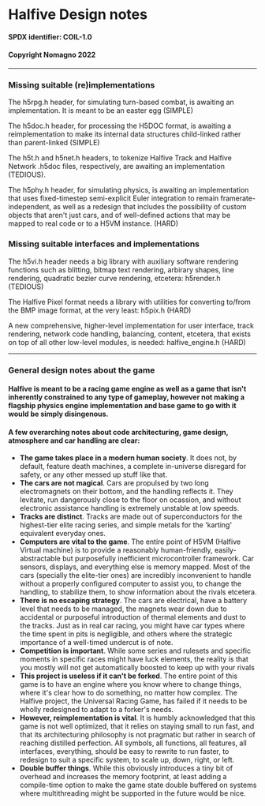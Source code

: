 # Halfive Design notes

#### SPDX identifier: COIL-1.0
#### Copyright Nomagno 2022

***
### Missing suitable (re)implementations
The h5rpg.h header, for simulating turn-based combat, is awaiting an implementation. It is meant to be an easter egg (SIMPLE)

The h5doc.h header, for processing the H5DOC format, is awaiting a reimplementation to make its internal data structures child-linked rather than parent-linked (SIMPLE)

The h5t.h and h5net.h headers, to tokenize Halfive Track and Halfive Network .h5doc files, respectively, are awaiting an implementation (TEDIOUS).

The h5phy.h header, for simulating physics, is awaiting an implementation that uses fixed-timestep semi-explicit Euler integration to remain framerate-independent, 
as well as a redesign that includes the possibility of custom objects that aren't just cars, and of well-defined actions that may be mapped to real code or to a H5VM instance. (HARD)


### Missing suitable interfaces and implementations

The h5vi.h header needs a big library with auxiliary software rendering functions such as blitting,
bitmap text rendering, arbirary shapes, line rendering, quadratic bezier curve rendering, etcetera:  h5render.h (TEDIOUS)

The Halfive Pixel format needs a library with utilities for converting to/from the BMP image format, at the very least: h5pix.h (HARD)

A new comprehensive, higher-level implementation for user interface, track rendering, network code
handling, balancing, content, etcetera, that exists on top of all other low-level modules, is needed: halfive_engine.h (HARD)

***
### General design notes about the game
#### Halfive is meant to be a racing game engine as well as a game that isn't inherently constrained to any type of gameplay, however not making a flagship physics engine implementation and base game to go with it would be simply disingenous.
#### A few overarching notes about code architecturing, game design, atmosphere and car handling are clear:

- **The game takes place in a modern human society**. It does not, by default, feature death machines, a complete in-universe disregard for safety, or any other messed up stuff like that.
- **The cars are not magical**. Cars are propulsed by two long electromagnets on their bottom, and the handling reflects it. They levitate, run dangerously close to the floor on ocassion, and without electronic assistance handling is extremely unstable at low speeds.
- **Tracks are distinct**. Tracks are made out of superconductors for the highest-tier elite racing series, and simple metals for the 'karting' equivalent everyday ones.
- **Computers are vital to the game**. The entire point of H5VM (Halfive Virtual machine) is to provide a reasonably human-friendly, easily-abstractable but purposefully inefficient microcontroller framework. Car sensors, displays, and everything else is memory mapped. Most of the cars (specially the elite-tier ones) are incredibly inconvenient to handle without a properly configured computer to assist you, to change the handling, to stabilize them, to show information about the rivals etcetera.
- **There is no escaping strategy**. The cars are electrical, have a battery level that needs to
be managed, the magnets wear down due to accidental or purposeful introduction of thermal elements
and dust to the tracks. Just as in real car racing, you might have car types where the time spent in
pits is negligible, and others where the strategic importance of a well-timed undercut is of note.
- **Competition is important**. While some series and rulesets and specific moments in specific
races might have luck elements, the reality is that you mostly will not get automatically boosted to keep up with your rivals
- **This project is useless if it can't be forked**. The entire point of this game is to have an engine where you know where to change things, where it's clear how to do something, no matter how complex. The Halfive project, the Universal Racing Game, has failed if it needs to be wholly redesigned to adapt to a forker's needs.
- **However, reimplementation is vital**. It is humbly acknowledged that this game is not well optimized, that it relies on staying small to run fast, and that its architecturing philosophy is not pragmatic but rather in search of reaching distilled perfection. All symbols, all functions, all features, all interfaces, everything, should be easy to rewrite to run faster, to redesign to suit a specific system, to scale up, down, right, or left.
- **Double buffer things**. While this obviously introduces a tiny bit of overhead and increases the memory footprint, at least adding a compile-time option to make the game state double buffered on systems where multithreading might be supported in the future would be nice.
